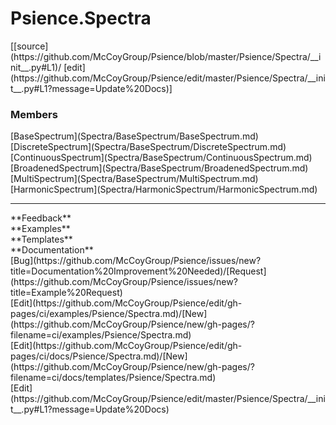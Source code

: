 # <a id="Psience.Spectra">Psience.Spectra</a> 
<div class="docs-source-link" markdown="1">
[[source](https://github.com/McCoyGroup/Psience/blob/master/Psience/Spectra/__init__.py#L1)/
[edit](https://github.com/McCoyGroup/Psience/edit/master/Psience/Spectra/__init__.py#L1?message=Update%20Docs)]
</div>
    


### Members
<div class="container alert alert-secondary bg-light">
  <div class="row">
   <div class="col" markdown="1">
[BaseSpectrum](Spectra/BaseSpectrum/BaseSpectrum.md)   
</div>
   <div class="col" markdown="1">
[DiscreteSpectrum](Spectra/BaseSpectrum/DiscreteSpectrum.md)   
</div>
   <div class="col" markdown="1">
[ContinuousSpectrum](Spectra/BaseSpectrum/ContinuousSpectrum.md)   
</div>
</div>
  <div class="row">
   <div class="col" markdown="1">
[BroadenedSpectrum](Spectra/BaseSpectrum/BroadenedSpectrum.md)   
</div>
   <div class="col" markdown="1">
[MultiSpectrum](Spectra/BaseSpectrum/MultiSpectrum.md)   
</div>
   <div class="col" markdown="1">
[HarmonicSpectrum](Spectra/HarmonicSpectrum/HarmonicSpectrum.md)   
</div>
</div>
  <div class="row">
   <div class="col" markdown="1">
   
</div>
   <div class="col" markdown="1">
   
</div>
   <div class="col" markdown="1">
   
</div>
</div>
</div>













---


<div markdown="1" class="text-secondary">
<div class="container">
  <div class="row">
   <div class="col" markdown="1">
**Feedback**   
</div>
   <div class="col" markdown="1">
**Examples**   
</div>
   <div class="col" markdown="1">
**Templates**   
</div>
   <div class="col" markdown="1">
**Documentation**   
</div>
   <div class="col" markdown="1">
   
</div>
   <div class="col" markdown="1">
   
</div>
   <div class="col" markdown="1">
   
</div>
</div>
  <div class="row">
   <div class="col" markdown="1">
[Bug](https://github.com/McCoyGroup/Psience/issues/new?title=Documentation%20Improvement%20Needed)/[Request](https://github.com/McCoyGroup/Psience/issues/new?title=Example%20Request)   
</div>
   <div class="col" markdown="1">
[Edit](https://github.com/McCoyGroup/Psience/edit/gh-pages/ci/examples/Psience/Spectra.md)/[New](https://github.com/McCoyGroup/Psience/new/gh-pages/?filename=ci/examples/Psience/Spectra.md)   
</div>
   <div class="col" markdown="1">
[Edit](https://github.com/McCoyGroup/Psience/edit/gh-pages/ci/docs/Psience/Spectra.md)/[New](https://github.com/McCoyGroup/Psience/new/gh-pages/?filename=ci/docs/templates/Psience/Spectra.md)   
</div>
   <div class="col" markdown="1">
[Edit](https://github.com/McCoyGroup/Psience/edit/master/Psience/Spectra/__init__.py#L1?message=Update%20Docs)   
</div>
   <div class="col" markdown="1">
   
</div>
   <div class="col" markdown="1">
   
</div>
   <div class="col" markdown="1">
   
</div>
</div>
</div>
</div>